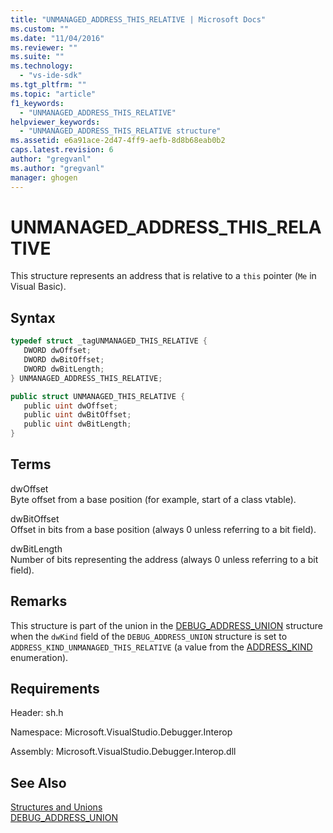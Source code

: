 ```yaml
---
title: "UNMANAGED_ADDRESS_THIS_RELATIVE | Microsoft Docs"
ms.custom: ""
ms.date: "11/04/2016"
ms.reviewer: ""
ms.suite: ""
ms.technology: 
  - "vs-ide-sdk"
ms.tgt_pltfrm: ""
ms.topic: "article"
f1_keywords: 
  - "UNMANAGED_ADDRESS_THIS_RELATIVE"
helpviewer_keywords: 
  - "UNMANAGED_ADDRESS_THIS_RELATIVE structure"
ms.assetid: e6a91ace-2d47-4ff9-aefb-8d8b68eab0b2
caps.latest.revision: 6
author: "gregvanl"
ms.author: "gregvanl"
manager: ghogen
---
```

# UNMANAGED_ADDRESS_THIS_RELATIVE
This structure represents an address that is relative to a `this` pointer (`Me` in Visual Basic).  
  
## Syntax  
  
```cpp  
typedef struct _tagUNMANAGED_THIS_RELATIVE {  
   DWORD dwOffset;  
   DWORD dwBitOffset;  
   DWORD dwBitLength;  
} UNMANAGED_ADDRESS_THIS_RELATIVE;  
```  
  
```csharp  
public struct UNMANAGED_THIS_RELATIVE {  
   public uint dwOffset;  
   public uint dwBitOffset;  
   public uint dwBitLength;  
}  
```  
  
## Terms  
 dwOffset  
 Byte offset from a base position (for example, start of a class vtable).  
  
 dwBitOffset  
 Offset in bits from a base position (always 0 unless referring to a bit field).  
  
 dwBitLength  
 Number of bits representing the address (always 0 unless referring to a bit field).  
  
## Remarks  
 This structure is part of the union in the [DEBUG_ADDRESS_UNION](../../../extensibility/debugger/reference/debug-address-union.md) structure when the `dwKind` field of the `DEBUG_ADDRESS_UNION` structure is set to `ADDRESS_KIND_UNMANAGED_THIS_RELATIVE` (a value from the [ADDRESS_KIND](../../../extensibility/debugger/reference/address-kind.md) enumeration).  
  
## Requirements  
 Header: sh.h  
  
 Namespace: Microsoft.VisualStudio.Debugger.Interop  
  
 Assembly: Microsoft.VisualStudio.Debugger.Interop.dll  
  
## See Also  
 [Structures and Unions](../../../extensibility/debugger/reference/structures-and-unions.md)   
 [DEBUG_ADDRESS_UNION](../../../extensibility/debugger/reference/debug-address-union.md)